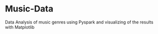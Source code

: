 # Music-Data
Data Analysis of music genres using Pyspark and visualizing of the results with Matplotlib
